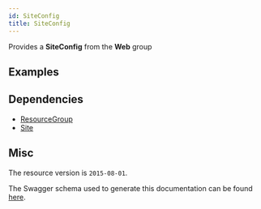 ```yaml
---
id: SiteConfig
title: SiteConfig
---
```

Provides a **SiteConfig** from the **Web** group
## Examples
## Dependencies
- [ResourceGroup](../Resources/ResourceGroup.md)
- [Site](../Web/Site.md)
## Misc
The resource version is `2015-08-01`.

The Swagger schema used to generate this documentation can be found [here](https://github.com/Azure/azure-rest-api-specs/tree/main/specification/web/resource-manager/Microsoft.Web/stable/2015-08-01/service.json).
